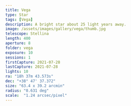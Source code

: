 ```yaml
---
title: Vega
type: Star
tags: [Vega]
description: A bright star about 25 light years away.
image: /assets/images/gallery/vega/thumb.jpg
telescope: Stellina
length: 400
aperture: 8
folder: vega
exposure: 10
sessions: 1
firstCapture: 2021-07-28
lastCapture: 2021-07-28
lights: 10
ra:	"18h 37m 43.573s"
dec: "+38° 47' 37.372"
size: "63.4 x 39.2 arcmin"
radius:	"0.631 deg"
scale:	"1.24 arcsec/pixel"
---
```

